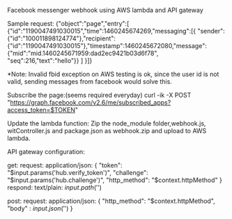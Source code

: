 Facebook messenger webhook using AWS lambda and API gateway

Sample request:
  {"object":"page","entry":[ {"id":"1190047491030015","time":1460245674269,"messaging":[{ "sender":{"id":"100011898124774"},"recipient":{"id":"1190047491030015"},"timestamp":1460245672080,"message":{"mid":"mid.1460245671959:dad2ec9421b03d6f78", "seq":216,"text":"hello"}} ] }]}

  *Note: 
    Invalid fbid exception on AWS testing is ok, since the user id is not valid, sending messages from facebook would solve this.

Subscribe the page:(seems required everyday)
  curl -ik -X POST "https://graph.facebook.com/v2.6/me/subscribed_apps?access_token=$TOKEN"

Update the lambda function:
  Zip the node_module folder,webhook.js, witController.js and package.json as webhook.zip and upload to AWS lambda.

API gateway configuration:

get:
    request:
	application/json:
	{ 
 	 "token": "$input.params('hub.verify_token')",
 	 "challenge": "$input.params('hub.challenge')",
 	 "http_method": "$context.httpMethod"
	}
    respond: 
	text/plain: $input.path('$')
	

post:
    request:
	application/json:
	{
    "http_method": "$context.httpMethod",
    "body" : $input.json('$')
}
